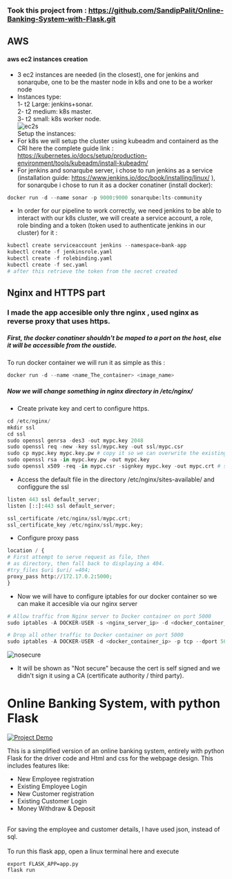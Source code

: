 ### Took this project from : https://github.com/SandipPalit/Online-Banking-System-with-Flask.git

## AWS
#### aws ec2 instances creation
- 3 ec2 instances are needed (in the closest), one for jenkins and sonarqube, one to be the master node in k8s and one to be a worker node </br>
- Instances type: </br>
    1- t2 Large: jenkins+sonar. </br>
    2- t2 medium: k8s master. </br>
    3- t2 small: k8s worker node. </br>
![ec2s](https://github.com/user-attachments/assets/a0077bc1-e3ba-48e8-b938-788735e7159f) </br>
Setup the instances: </br>
- For k8s we will setup the cluster using kubeadm and containerd as the CRI here the complete guide link : https://kubernetes.io/docs/setup/production-environment/tools/kubeadm/install-kubeadm/ </br>
- For jenkins and sonarqube server, i chose to run jenkins as a service (installation guide: https://www.jenkins.io/doc/book/installing/linux/ ), for sonarqube i chose to run it as a docker conatiner (install docker): </br>
```python
docker run -d --name sonar -p 9000:9000 sonarqube:lts-community
```
- In order for our pipeline to work correctly, we need jenkins to be able to interact with our k8s cluster, we will create a service account, a role, role binding and a token (token used to authenticate jenkins in our cluster) for it :
```python
kubectl create serviceaccount jenkins --namespace=bank-app
kubectl create -f jenkinsrole.yaml
kubectl create -f rolebinding.yaml
kubectl create -f sec.yaml
# after this retrieve the token from the secret created
```



## Nginx and HTTPS part
### I made the app accesible only thre nginx , used nginx as reverse proxy that uses https. </br>
##### First, the docker conatiner shouldn't be maped to a port on the host, else it will be accessible from the oustide. </br>

To run docker container we will run it as simple as this :
```python
docker run -d --name <name_The_container> <image_name>
```

##### Now we will change something in nginx directory in /etc/nginx/
- Create private key and cert to configure https. </br>
```python
cd /etc/nginx/
mkdir ssl
cd ssl
sudo openssl genrsa -des3 -out mypc.key 2048
sudo openssl req -new -key ssl/mypc.key -out ssl/mypc.csr
sudo cp mypc.key mypc.key.pw # copy it so we can overwrite the existing file with now password, why ? bc if we use key with password whenever nginx restart it will keep asking us the password
sudo openssl rsa -in mypc.key.pw -out mypc.key
sudo openssl x509 -req -in mypc.csr -signkey mypc.key -out mypc.crt # self signing
```

- Access the default file in the directory /etc/nginx/sites-available/ and configgure the ssl
```python
listen 443 ssl default_server;
listen [::]:443 ssl default_server;

ssl_certificate /etc/nginx/ssl/mypc.crt;
ssl_certificate_key /etc/nginx/ssl/mypc.key;
```

- Configure proxy pass
```python
location / {
# First attempt to serve request as file, then
# as directory, then fall back to displaying a 404.
#try_files $uri $uri/ =404;
proxy_pass http://172.17.0.2:5000;
}
```
- Now we will have to configure iptables for our docker container so we can make it accesible via our nginx server
```python
# Allow traffic from Nginx server to Docker container on port 5000
sudo iptables -A DOCKER-USER -s <nginx_server_ip> -d <docker_container_ip> -p tcp --dport 5000 -j ACCEPT

# Drop all other traffic to Docker container on port 5000
sudo iptables -A DOCKER-USER -d <docker_container_ip> -p tcp --dport 5000 -j DROP
```
![nosecure](https://github.com/imadtoumi/Online-Banking-System-with-Flask-master/assets/41326066/77ae08f9-4fe3-4eb5-95d3-6b8326066d0f) </br>
- It will be shown as "Not secure" because the cert is self signed and we didn't sign it using a CA (certificate authority / third party).<br>

# Online Banking System, with python Flask

[![Project Demo](https://img.youtube.com/vi/E0A_Z9ybDeo/0.jpg)](https://www.youtube.com/watch?v=E0A_Z9ybDeo)

This is a simplified version of an online banking system, entirely with python Flask for the driver code and Html and css for the webpage design.
This includes features like:
* New Employee registration
* Existing Employee Login
* New Customer registration
* Existing Customer Login
* Money Withdraw & Deposit

<br>
For saving the employee and customer details, I have used json, instead of sql.

<br>
<br>
To run this flask app, open a linux terminal here and execute 

`export FLASK_APP=app.py` <br> `flask run`
